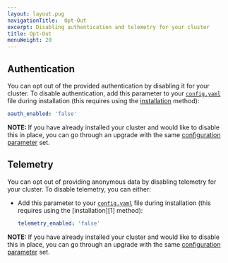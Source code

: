```yaml
---
layout: layout.pug
navigationTitle:  Opt-Out
excerpt: Disabling authentication and telemetry for your cluster
title: Opt-Out
menuWeight: 20
---
```


## Authentication

You can opt out of the provided authentication by disabling it for your cluster. To disable authentication, add this parameter to your [`config.yaml`](/1.11/installing/production/advanced-configuration/configuration-reference/) file during installation (this requires using the [installation](/1.11/installing/production/deploying-dcos/installation/) method):

```yaml
oauth_enabled: 'false'
```

<p class="message--note"><strong>NOTE: </strong>If you have already installed your cluster and would like to disable this in place, you can go through an upgrade with the same <a href="/1.11/installing/production/advanced-configuration/configuration-reference/"> configuration parameter</a> set.</p>



## Telemetry

You can opt out of providing anonymous data by disabling telemetry for your cluster. To disable telemetry, you can either:

- Add this parameter to your [`config.yaml`](/1.11/installing/production/advanced-configuration/configuration-reference/) file during installation (this requires using the [installation][1] method):

    ```yaml
    telemetry_enabled: 'false'
    ```



<p class="message--note"><strong>NOTE: </strong>If you have already installed your cluster and would like to disable this in place, you can go through an upgrade with the same <a href="/1.11/installing/production/advanced-configuration/configuration-reference/"> configuration parameter</a> set.</p>

